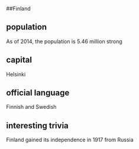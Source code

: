 ##Finland
## population
As of 2014, the population is 5.46 million strong

## capital
Helsinki
 
## official language
Finnish and Swedish

## interesting trivia
Finland gained its independence in 1917 from Russia


